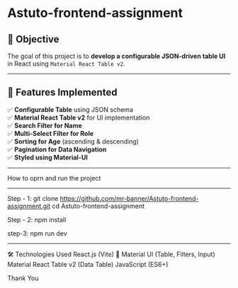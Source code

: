# Astuto-frontend-assignment

## 📌 Objective
The goal of this project is to **develop a configurable JSON-driven table UI** in React using `Material React Table v2`.

---

## 🚀 Features Implemented
✅ **Configurable Table** using JSON schema  
✅ **Material React Table v2** for UI implementation  
✅ **Search Filter for Name**  
✅ **Multi-Select Filter for Role**  
✅ **Sorting for Age** (ascending & descending)  
✅ **Pagination for Data Navigation**  
✅ **Styled using Material-UI**  

---

How to oprn and run the project

---

Step - 1:
git clone https://github.com/mr-banner/Astuto-frontend-assignment.git
cd Astuto-frontend-assignment

Step - 2:
npm install

step-3:
npm run dev

---

🛠 Technologies Used
React.js (Vite) 🚀
Material UI (Table, Filters, Input)
Material React Table v2 (Data Table)
JavaScript (ES6+)

Thank You



